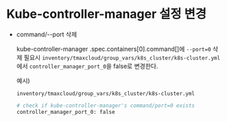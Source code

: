 # Kube-controller-manager 설정 변경 

- command/--port 삭제 

    kube-controller-manager .spec.containers[0].command[]에 `--port=0` 삭제 필요시 
    `inventory/tmaxcloud/group_vars/k8s_cluster/k8s-cluster.yml`에서 `controller_manager_port_0`을 false로 변경한다. 

    예시)
    
    `inventory/tmaxcloud/group_vars/k8s_cluster/k8s-cluster.yml`
    ```bash
    # check if kube-controller-manager's command/port=0 exists
    controller_manager_port_0: false
    ```

